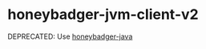 honeybadger-jvm-client-v2
================

DEPRECATED: Use [honeybadger-java](https://github.com/honeybadger-io/honeybadger-java)
